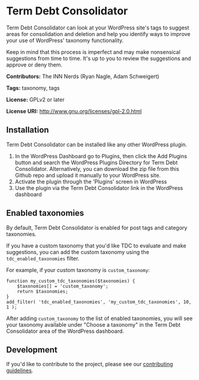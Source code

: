 # Term Debt Consolidator

Term Debt Consolidator can look at your WordPress site's tags to suggest areas for consolidation and deletion and help you identify ways to improve your use of WordPress' taxonomy functionality.

Keep in mind that this process is imperfect and may make nonsensical suggestions from time to time. It's up to you to review the suggestions and approve or deny them.

**Contributors:** The INN Nerds (Ryan Nagle, Adam Schweigert)

**Tags:** taxonomy, tags

**License:** GPLv2 or later

**License URI:** http://www.gnu.org/licenses/gpl-2.0.html

## Installation

Term Debt Consolidator can be installed like any other WordPress plugin.

1. In the WordPress Dashboard go to Plugins, then click the Add Plugins button and search the WordPress Plugins Directory for Term Debt Consolidator. Alternatively, you can download the zip file from this Github repo and upload it manually to your WordPress site.
2. Activate the plugin through the 'Plugins' screen in WordPress
3. Use the plugin via the Term Debt Consolidator link in the WordPress dashboard

## Enabled taxonomies

By default, Term Debt Consolidator is enabled for post tags and category taxonomies.

If you have a custom taxonomy that you'd like TDC to evaluate and make suggestions, you can add the custom taxonomy using the `tdc_enabled_taxonomies` filter.

For example, if your custom taxonomy is `custom_taxonomy`:

    function my_custom_tdc_taxonomies($taxonomies) {
        $taxonomies[] = 'custom_taxonomy';
        return $taxonomies;
    }
    add_filter( 'tdc_enabled_taxonomies', 'my_custom_tdc_taxonomies', 10, 1 );

After adding `custom_taxonomy` to the list of enabled taxonomies, you will see your taxonomy available under "Choose a taxonomy" in the Term Debt Consolidator area of the WordPress dashboard.

## Development

If you'd like to contribute to the project, please see our [contributing guidelines](contributing.md).
